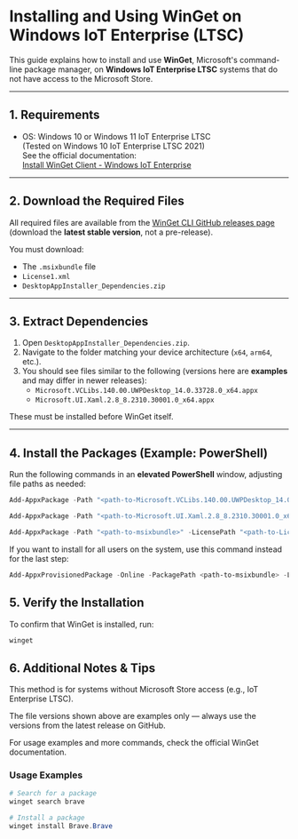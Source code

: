 # Installing and Using WinGet on Windows IoT Enterprise (LTSC)

This guide explains how to install and use **WinGet**, Microsoft's command-line package manager, on **Windows IoT Enterprise LTSC** systems that do not have access to the Microsoft Store.

---

## 1. Requirements
- OS: Windows 10 or Windows 11 IoT Enterprise LTSC  
  (Tested on Windows 10 IoT Enterprise LTSC 2021)  
  See the official documentation:  
  [Install WinGet Client - Windows IoT Enterprise](https://learn.microsoft.com/en-us/windows/iot/iot-enterprise/deployment/install-winget-windows-iot)

---

## 2. Download the Required Files

All required files are available from the [WinGet CLI GitHub releases page](https://github.com/microsoft/winget-cli/releases/latest) (download the **latest stable version**, not a pre-release).

You must download:
- The `.msixbundle` file  
- `License1.xml`  
- `DesktopAppInstaller_Dependencies.zip`  

---

## 3. Extract Dependencies

1. Open `DesktopAppInstaller_Dependencies.zip`.  
2. Navigate to the folder matching your device architecture (`x64`, `arm64`, etc.).  
3. You should see files similar to the following (versions here are **examples** and may differ in newer releases):
   - `Microsoft.VCLibs.140.00.UWPDesktop_14.0.33728.0_x64.appx`  
   - `Microsoft.UI.Xaml.2.8_8.2310.30001.0_x64.appx`  

These must be installed before WinGet itself.

---

## 4. Install the Packages (Example: PowerShell)

Run the following commands in an **elevated PowerShell** window, adjusting file paths as needed:

```powershell
Add-AppxPackage -Path "<path-to-Microsoft.VCLibs.140.00.UWPDesktop_14.0.33728.0_x64.appx>"
```
```powershell
Add-AppxPackage -Path "<path-to-Microsoft.UI.Xaml.2.8_8.2310.30001.0_x64.appx>"
```
```powershell
Add-AppxPackage -Path "<path-to-msixbundle>" -LicensePath "<path-to-License1.xml>"
```
If you want to install for all users on the system, use this command instead for the last step:
```powershell
Add-AppxProvisionedPackage -Online -PackagePath <path-to-msixbundle> -LicensePath <path-to-License1.xml>
```

## 5. Verify the Installation
To confirm that WinGet is installed, run:
```powershell
winget
```

## 6. Additional Notes & Tips
This method is for systems without Microsoft Store access (e.g., IoT Enterprise LTSC).

The file versions shown above are examples only — always use the versions from the latest release on GitHub.

For usage examples and more commands, check the official WinGet documentation.

### Usage Examples
```powershell
# Search for a package
winget search brave

# Install a package
winget install Brave.Brave
```